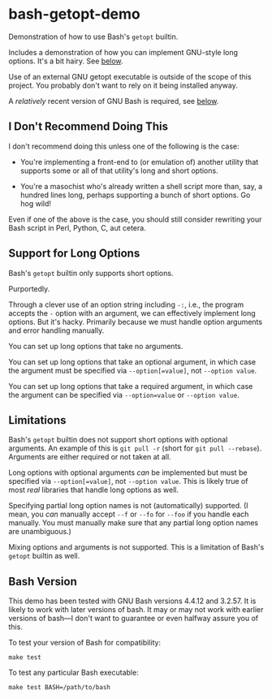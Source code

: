 # bash-getopt-demo

Demonstration of how to use Bash's `getopt` builtin.

Includes a demonstration of how you can implement GNU-style long
options.  It's a bit hairy.  See [below](#support-for-long-options).

Use of an external GNU getopt executable is outside of the scope of
this project.  You probably don't want to rely on it being installed
anyway.

A *relatively* recent version of GNU Bash is required, see
[below](#bash-version).

## I Don't Recommend Doing This

I don't recommend doing this unless one of the following is the case:

- You're implementing a front-end to (or emulation of) another utility
  that supports some or all of that utility's long and short options.

- You're a masochist who's already written a shell script more than,
  say, a hundred lines long, perhaps supporting a bunch of short
  options.  Go hog wild!

Even if one of the above is the case, you should still consider
rewriting your Bash script in Perl, Python, C, aut cetera.

## Support for Long Options

Bash's `getopt` builtin only supports short options.

Purportedly.

Through a clever use of an option string including `-:`, i.e., the
program accepts the `-` option with an argument, we can effectively
implement long options.  But it's hacky.  Primarily because we must
handle option arguments and error handling manually.

You can set up long options that take no arguments.

You can set up long options that take an optional argument, in which
case the argument must be specified via `--option[=value]`, not
`--option value`.

You can set up long options that take a required argument, in which
case the argument can be specified via `--option=value` or `--option
value`.

## Limitations

Bash's `getopt` builtin does not support short options with optional
arguments.  An example of this is `git pull -r` (short for `git pull
--rebase`).  Arguments are either required or not taken at all.

Long options with optional arguments *can* be implemented but must be
specified via `--option[=value]`, not `--option value`.  This is
likely true of most *real* libraries that handle long options as well.

Specifying partial long option names is not (automatically) supported.
(I mean, you *can* manually accept `--f` or `--fo` for `--foo` if you
handle each manually.  You must manually make sure that any partial
long option names are unambiguous.)

Mixing options and arguments is not supported.  This is a limitation
of Bash's `getopt` builtin as well.

## Bash Version

This demo has been tested with GNU Bash versions 4.4.12 and 3.2.57.
It is likely to work with later versions of bash.  It may or may not
work with earlier versions of bash&mdash;I don't want to guarantee or
even halfway assure you of this.

To test your version of Bash for compatibility:

    make test

To test any particular Bash executable:

    make test BASH=/path/to/bash
